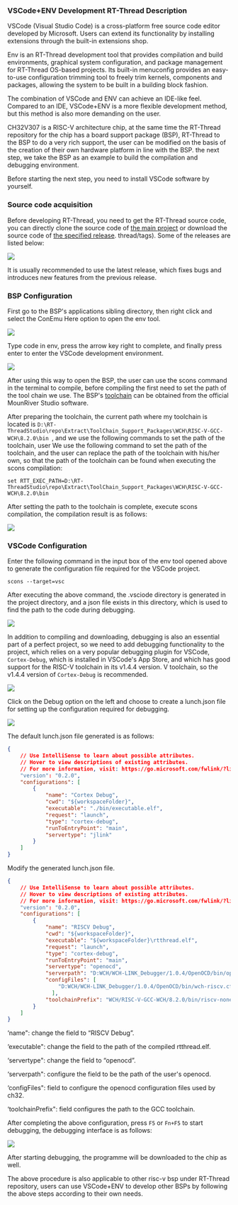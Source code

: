 ### VSCode+ENV Development RT-Thread Description

VSCode (Visual Studio Code) is a cross-platform free source code editor developed by Microsoft. Users can extend its functionality by installing extensions through the built-in extensions shop.

Env is an RT-Thread development tool that provides compilation and build environments, graphical system configuration, and package management for RT-Thread OS-based projects. Its built-in menuconfig provides an easy-to-use configuration trimming tool to freely trim kernels, components and packages, allowing the system to be built in a building block fashion.

The combination of VSCode and ENV can achieve an IDE-like feel. Compared to an IDE, VSCode+ENV is a more flexible development method, but this method is also more demanding on the user.

CH32V307 is a RISC-V architecture chip, at the same time the RT-Thread repository for the chip has a board support package (BSP), RT-Thread to the BSP to do a very rich support, the user can be modified on the basis of the creation of their own hardware platform in line with the BSP. the next step, we take the BSP as an example to build the compilation and debugging environment.

Before starting the next step, you need to install VSCode software by yourself.

### Source code acquisition

Before developing RT-Thread, you need to get the RT-Thread source code, you can directly clone the source code of [the main project](https://github.com/RT-Thread/rt-thread) or download the source code of [the specified release](https://github.com/RT-Thread/rt-). thread/tags). Some of the releases are listed below:

![](figures/vsc_2.png)

It is usually recommended to use the latest release, which fixes bugs and introduces new features from the previous release.

### BSP Configuration

First go to the BSP's applications sibling directory, then right click and select the ConEmu Here option to open the env tool.

![](figures/vsc_3.png)

Type code in env, press the arrow key right to complete, and finally press enter to enter the VSCode development environment.

![](figures/vsc_4.png)

After using this way to open the BSP, the user can use the scons command in the terminal to compile, before compiling the first need to set the path of the tool chain we use. The BSP's [toolchain](http://www.mounriver.com/download) can be obtained from the official MounRiver Studio software.

After preparing the toolchain, the current path where my toolchain is located is `D:\RT-ThreadStudio\repo\Extract\ToolChain_Support_Packages\WCH\RISC-V-GCC-WCH\8.2.0\bin `, and we use the following commands to set the path of the toolchain, user We use the following command to set the path of the toolchain, and the user can replace the path of the toolchain with his/her own, so that the path of the toolchain can be found when executing the scons compilation:

```shell
set RTT_EXEC_PATH=D:\RT-ThreadStudio\repo\Extract\ToolChain_Support_Packages\WCH\RISC-V-GCC-WCH\8.2.0\bin 
```

After setting the path to the toolchain is complete, execute scons compilation, the compilation result is as follows:

![](figures/vsc_5.png)

### VSCode Configuration

Enter the following command in the input box of the env tool opened above to generate the configuration file required for the VSCode project.

```shell
scons --target=vsc
```

After executing the above command, the .vsciode directory is generated in the project directory, and a json file exists in this directory, which is used to find the path to the code during debugging.

![](figures/vsc_6.png)

In addition to compiling and downloading, debugging is also an essential part of a perfect project, so we need to add debugging functionality to the project, which relies on a very popular debugging plugin for VSCode, `Cortex-Debug`, which is installed in VSCode's App Store, and which has good support for the RISC-V toolchain in its v1.4.4 version. V toolchain, so the v1.4.4 version of `Cortex-Debug` is recommended.

![](figures/vsc_7.png)

Click on the Debug option on the left and choose to create a lunch.json file for setting up the configuration required for debugging.

![](figures/vsc_8.png)

The default lunch.json file generated is as follows:

```json
{
    // Use IntelliSense to learn about possible attributes.
    // Hover to view descriptions of existing attributes.
    // For more information, visit: https://go.microsoft.com/fwlink/?linkid=830387
    "version": "0.2.0",
    "configurations": [
        {
            "name": "Cortex Debug",
            "cwd": "${workspaceFolder}",
            "executable": "./bin/executable.elf",
            "request": "launch",
            "type": "cortex-debug",
            "runToEntryPoint": "main",
            "servertype": "jlink"
        }
    ]
}
```

Modify the generated lunch.json file.

```json
{
    // Use IntelliSense to learn about possible attributes.
    // Hover to view descriptions of existing attributes.
    // For more information, visit: https://go.microsoft.com/fwlink/?linkid=830387
    "version": "0.2.0",
    "configurations": [
        {
            "name": "RISCV Debug",
            "cwd": "${workspaceFolder}",
            "executable": "${workspaceFolder}\rtthread.elf",
            "request": "launch",
            "type": "cortex-debug",
            "runToEntryPoint": "main",
            "servertype": "openocd",
            "serverpath": "D:WCH/WCH-LINK_Debugger/1.0.4/OpenOCD/bin/openocd",
            "configFiles": [
                "D:WCH/WCH-LINK_Debugger/1.0.4/OpenOCD/bin/wch-riscv.cfg"
              ],
            "toolchainPrefix": "WCH/RISC-V-GCC-WCH/8.2.0/bin/riscv-none-embed"
        }
    ]
}
```

‘name": change the field to “RISCV Debug”.

‘executable": change the field to the path of the compiled rtthread.elf.

‘servertype": change the field to “openocd”.

‘serverpath": configure the field to be the path of the user's openocd.

‘configFiles": field to configure the openocd configuration files used by ch32.

‘toolchainPrefix": field configures the path to the GCC toolchain.

After completing the above configuration, press `F5` or `Fn+F5` to start debugging, the debugging interface is as follows:

![](figures/vsc_9.png)

After starting debugging, the programme will be downloaded to the chip as well.

The above procedure is also applicable to other risc-v bsp under RT-Thread repository, users can use VSCode+ENV to develop other BSPs by following the above steps according to their own needs.